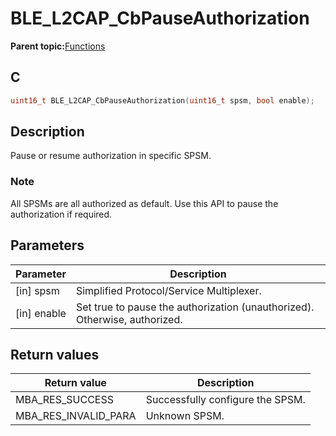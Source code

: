 # BLE\_L2CAP\_CbPauseAuthorization

**Parent topic:**[Functions](GUID-B780FD08-A101-4686-A604-9AF23DB222E0.md)

## C

```c
uint16_t BLE_L2CAP_CbPauseAuthorization(uint16_t spsm, bool enable);
```

## Description

Pause or resume authorization in specific SPSM.

### Note

All SPSMs are all authorized as default. Use this API to pause the authorization if required.

## Parameters

|Parameter|Description|
|---------|-----------|
|\[in\] spsm|Simplified Protocol/Service Multiplexer.|
|\[in\] enable|Set true to pause the authorization \(unauthorized\). Otherwise, authorized.|

## Return values

|Return value|Description|
|------------|-----------|
|MBA\_RES\_SUCCESS|Successfully configure the SPSM.|
|MBA\_RES\_INVALID\_PARA|Unknown SPSM.|

